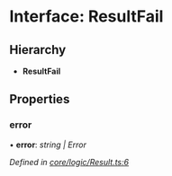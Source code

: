 # Interface: ResultFail

## Hierarchy

* **ResultFail**

## Properties

###  error

• **error**: *string | Error*

*Defined in [core/logic/Result.ts:6](https://github.com/AlejandroHerr/homieiot.ts/blob/dacf39e/src/core/logic/Result.ts#L6)*
